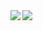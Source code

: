 <a href="https://github.com/anuraghazra/github-readme-stats">
  <img align="left" src="https://github-readme-stats.vercel.app/api?username=Kuchitama&count_private=true&show_icons=true" />
</a>
<a href="https://github.com/anuraghazra/github-readme-stats">
  <img align="left" src="https://github-readme-stats.vercel.app/api/top-langs/?username=Kuchitama" />
</a>
